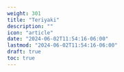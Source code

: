 ```yaml
---
weight: 301
title: "Teriyaki"
description: ""
icon: "article"
date: "2024-06-02T11:54:16-06:00"
lastmod: "2024-06-02T11:54:16-06:00"
draft: true
toc: true
---
```

